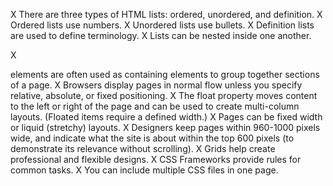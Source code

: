 X There are three types of HTML lists: ordered, unordered, and definition.
X Ordered lists use numbers.
X Unordered lists use bullets.
X Definition lists are used to define terminology. X Lists can be nested inside one another.

X <div> elements are often used as containing elements to group together sections of a page.
X Browsers display pages in normal flow unless you specify relative, absolute, or fixed positioning.
X The float property moves content to the left or right of the page and can be used to create multi-column layouts. (Floated items require a defined width.)
X Pages can be fixed width or liquid (stretchy) layouts.
X Designers keep pages within 960-1000 pixels wide, and indicate what the site is about within the top 600 pixels (to demonstrate its relevance without scrolling).
X Grids help create professional and flexible designs. X CSS Frameworks provide rules for common tasks. X You can include multiple CSS files in one page. 
